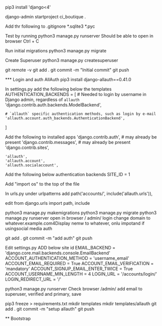 pip3 install 'django<4'

django-admin startproject ci_boutique .

Add thr following to .gitignore
*.sqlite3
*.pyc

Test by running
python3 manage.py runserver
Should be able to open in browser
Ctrl + C 

Run initial migrations
python3 manage.py migrate

Create Superuser
python3 manage.py createsuperuser

git remote -v
git add .
git commit -m "Initial commit"
git push

*** Login and auth
AllAuth
pip3 install django-allauth==0.41.0

In settings.py add the following below the templates
AUTHENTICATION_BACKENDS = [
    # Needed to login by username in Django admin, regardless of `allauth`
    'django.contrib.auth.backends.ModelBackend',

    # `allauth` specific authentication methods, such as login by e-mail
    'allauth.account.auth_backends.AuthenticationBackend',
]

Add the following to installed apps
    'django.contrib.auth', # may already be present
    'django.contrib.messages', # may already be present
    'django.contrib.sites',

    'allauth',
    'allauth.account',
    'allauth.socialaccount',

Add the following below authentication backends
SITE_ID = 1

Add "import os" to the top of the file

In urls.py under urlpatterns add
path('accounts/', include('allauth.urls')),

edit  from django.urls import path, include

python3 manage.py makemigrations
python3 manage.py migrate
python3 manage.py runserver
open in browser / admin/ login
change domain to whatever.example.com4Display nemw to whatever, onlu impotand if usingsocial media auth

git add .
git commit -m "add auth"
git push

Edit settings.py
ADD below site id
EMAIL_BACKEND = 'django.core.mail.backends.console.EmailBackend'
ACCOUNT_AUTHENTICATION_METHOD = 'username_email'
ACCOUNT_EMAIL_REQUIRED = True
ACCOUNT_EMAIL_VERIFICATION = 'mandatory'
ACCOUNT_SIGNUP_EMAIL_ENTER_TWICE = True
ACCOUNT_USERNAME_MIN_LENGTH = 4
LOGIN_URL = '/accounts/login/'
LOGIN_REDIRECT_URL = '/'


python3 manage.py runserver
Check browser /admin/ 
add email to superuser, verified and primary, save

pip3 freeze > requirements.txt
mkdir templates
mkdir templates/allauth
git add .
git commit -m "setup allauth"
git push

** Bootstrap

